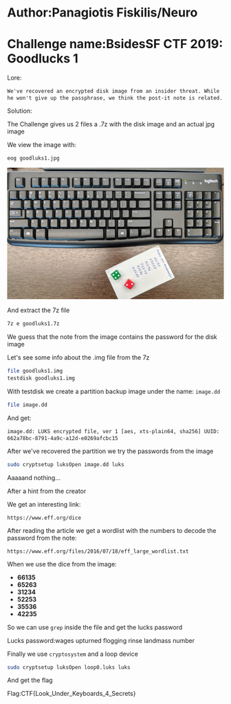 # Author:Panagiotis Fiskilis/Neuro

# Challenge name:BsidesSF CTF 2019: Goodlucks 1

Lore:

```
We've recovered an encrypted disk image from an insider threat. While he won't give up the passphrase, we think the post-it note is related.
```

Solution:

The Challenge gives us 2 files a .7z with the disk image and an actual jpg image

We view the image with:

```bash
eog goodluks1.jpg
```

![keyboard](./goodluks1.jpg)

And extract the 7z file

```bash
7z e goodluks1.7z
```

We guess that the note from the image contains the password for the disk image

Let's see some info about the .img file from the 7z

```bash
file goodluks1.img
testdisk goodluks1.img
```

With testdisk we create a partition backup image under the name: <code>image.dd</code>

```bash
file image.dd
```

And get:

```
image.dd: LUKS encrypted file, ver 1 [aes, xts-plain64, sha256] UUID: 662a78bc-8791-4a9c-a12d-e0269afcbc15
```

After we've recovered the partition we try the passwords from the image

```bash
sudo cryptsetup luksOpen image.dd luks
```

Aaaaand nothing...

After a hint from the creator

We get an interesting link:

```
https://www.eff.org/dice
```

After reading the article we get a wordlist with the numbers to decode the password from the note:

```
https://www.eff.org/files/2016/07/18/eff_large_wordlist.txt
```

When we use the dice from the image:

<b>

- 66135
- 65263
- 31234
- 52253
- 35536
- 42235

</b>

So we can use <code>grep</code> inside the file and get the lucks password

Lucks password:wages upturned flogging rinse landmass number

Finally we use <code>cryptosystem</code> and a loop device

```bash
sudo cryptsetup luksOpen loop0.luks luks
```

And get the flag

Flag:CTF{Look_Under_Keyboards_4_Secrets}
